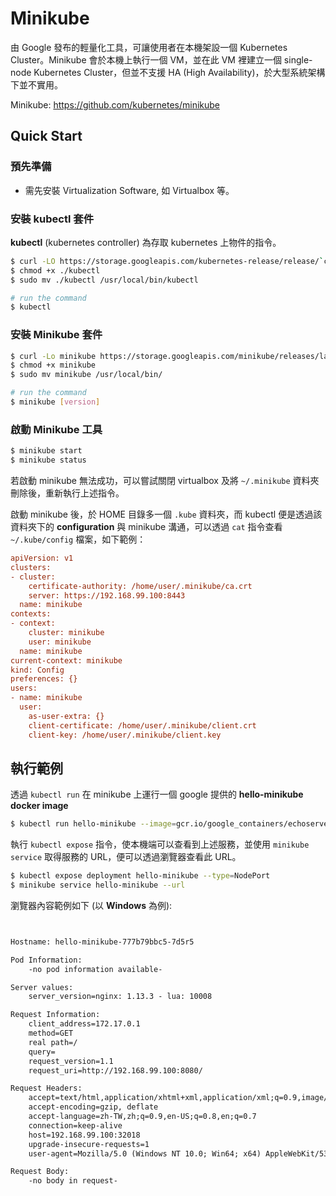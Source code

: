 # Minikube



由 Google 發布的輕量化工具，可讓使用者在本機架設一個 Kubernetes Cluster。Minikube 會於本機上執行一個 VM，並在此 VM 裡建立一個 single-node Kubernetes Cluster，但並不支援 HA (High Availability)，於大型系統架構下並不實用。



Minikube: https://github.com/kubernetes/minikube



## Quick Start



### 預先準備

* 需先安裝 Virtualization Software, 如  Virtualbox 等。



### 安裝 kubectl 套件

**kubectl** (kubernetes controller) 為存取 kubernetes 上物件的指令。

```bash
$ curl -LO https://storage.googleapis.com/kubernetes-release/release/`curl -s https://storage.googleapis.com/kubernetes-release/release/stable.txt`/bin/linux/amd64/kubectl
$ chmod +x ./kubectl
$ sudo mv ./kubectl /usr/local/bin/kubectl

# run the command
$ kubectl
```



### 安裝 Minikube 套件

```bash
$ curl -Lo minikube https://storage.googleapis.com/minikube/releases/latest/minikube-linux-amd64 
$ chmod +x minikube
$ sudo mv minikube /usr/local/bin/

# run the command
$ minikube [version]
```



### 啟動 Minikube 工具

```bash
$ minikube start
$ minikube status
```

若啟動 minikube 無法成功，可以嘗試關閉 virtualbox 及將 `~/.minikube` 資料夾刪除後，重新執行上述指令。



啟動 minikube 後，於 HOME 目錄多一個 `.kube` 資料夾，而 kubectl 便是透過該資料夾下的 **configuration** 與 minikube 溝通，可以透過 `cat` 指令查看 `~/.kube/config` 檔案，如下範例：

```ini
apiVersion: v1
clusters:
- cluster:
    certificate-authority: /home/user/.minikube/ca.crt
    server: https://192.168.99.100:8443
  name: minikube
contexts:
- context:
    cluster: minikube
    user: minikube
  name: minikube
current-context: minikube
kind: Config
preferences: {}
users:
- name: minikube
  user:
    as-user-extra: {}
    client-certificate: /home/user/.minikube/client.crt
    client-key: /home/user/.minikube/client.key

```



## 執行範例



透過 `kubectl run` 在 minikube 上運行一個 google 提供的 **hello-minikube docker image**

```bash
$ kubectl run hello-minikube --image=gcr.io/google_containers/echoserver:1.8 --port=8080
```



執行 `kubectl expose` 指令，使本機端可以查看到上述服務，並使用 `minikube service` 取得服務的 URL，便可以透過瀏覽器查看此 URL。

```bash
$ kubectl expose deployment hello-minikube --type=NodePort
$ minikube service hello-minikube --url
```



瀏覽器內容範例如下 (以 **Windows** 為例):

```html


Hostname: hello-minikube-777b79bbc5-7d5r5

Pod Information:
	-no pod information available-

Server values:
	server_version=nginx: 1.13.3 - lua: 10008

Request Information:
	client_address=172.17.0.1
	method=GET
	real path=/
	query=
	request_version=1.1
	request_uri=http://192.168.99.100:8080/

Request Headers:
	accept=text/html,application/xhtml+xml,application/xml;q=0.9,image/webp,image/apng,*/*;q=0.8
	accept-encoding=gzip, deflate
	accept-language=zh-TW,zh;q=0.9,en-US;q=0.8,en;q=0.7
	connection=keep-alive
	host=192.168.99.100:32018
	upgrade-insecure-requests=1
	user-agent=Mozilla/5.0 (Windows NT 10.0; Win64; x64) AppleWebKit/537.36 (KHTML, like Gecko) Chrome/65.0.3325.181 Safari/537.36

Request Body:
	-no body in request-

```



